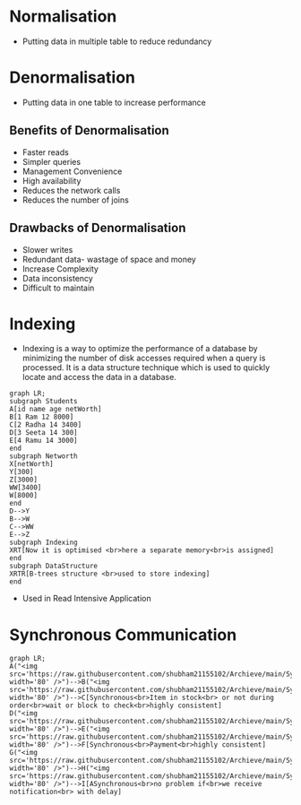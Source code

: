 # Normalisation

- Putting data in multiple table to reduce redundancy

# Denormalisation

- Putting data in one table to increase performance

## Benefits of Denormalisation

- Faster reads
- Simpler queries
- Management Convenience
- High availability
- Reduces the network calls
- Reduces the number of joins

## Drawbacks of Denormalisation

- Slower writes
- Redundant data- wastage of space and money
- Increase Complexity
- Data inconsistency
- Difficult to maintain

# Indexing

- Indexing is a way to optimize the performance of a database by minimizing the number of disk accesses required when a query is processed. It is a data structure technique which is used to quickly locate and access the data in a database.

```mermaid
graph LR;
subgraph Students
A[id name age netWorth]
B[1 Ram 12 8000]
C[2 Radha 14 3400]
D[3 Seeta 14 300]
E[4 Ramu 14 3000]
end
subgraph Networth
X[netWorth]
Y[300]
Z[3000]
WW[3400]
W[8000]
end
D-->Y
B-->W
C-->WW
E-->Z
subgraph Indexing
XRT[Now it is optimised <br>here a separate memory<br>is assigned]
end
subgraph DataStructure
XRTR[B-trees structure <br>used to store indexing]
end
```

- Used in Read Intensive Application

# Synchronous Communication

```mermaid
graph LR;
A("<img src='https://raw.githubusercontent.com/shubham21155102/Archieve/main/System_Design/amazon'; width='80' />")-->B("<img src='https://raw.githubusercontent.com/shubham21155102/Archieve/main/System_Design/cart.jpeg'; width='80' />")-->C[Synchronous<br>Item in stock<br> or not during order<br>wait or block to check<br>highly consistent]
D("<img src='https://raw.githubusercontent.com/shubham21155102/Archieve/main/System_Design/amazon'; width='80' />")-->E("<img src='https://raw.githubusercontent.com/shubham21155102/Archieve/main/System_Design/pay.jpeg'; width='80' />")-->F[Synchronous<br>Payment<br>highly consistent]
G("<img src='https://raw.githubusercontent.com/shubham21155102/Archieve/main/System_Design/amazon'; width='80' />")-->H("<img src='https://raw.githubusercontent.com/shubham21155102/Archieve/main/System_Design/notification.png'; width='80' />")-->I[ASynchronous<br>no problem if<br>we receive notification<br> with delay]
```

```

```
